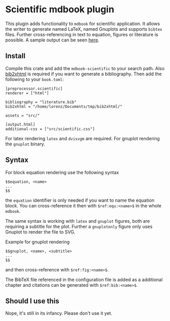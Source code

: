 # Scientific mdbook plugin
This plugin adds functionality to `mdbook` for scientific application. It allows the writer to generate named LaTeX, named Gnuplots and supports `bibtex` files. Further cross-referencing in text to equation, figures or literature is possible. A sample output can be seen [here](https://bytesnake.github.io/mdbook_example/).

## Install

Compile this crate and add the `mdbook-scientific` to your search path. Also [bib2xhtml](https://github.com/dspinellis/bib2xhtml) is required if you want to generate a bibliography. Then add the following to your `book.toml`:
```
[preprocessor.scientific]
renderer = ["html"]

bibliography = "literature.bib"
bib2xhtml = "/home/lorenz/Documents/tmp/bib2xhtml/"

assets = "src/"

[output.html]
additional-css = ["src/scientific.css"]
```

For latex rendering `latex` and `dvisvgm` are required. For gnuplot rendering the `gnuplot` binary.

## Syntax

For block equation rendering use the following syntax

```
$$equation, <name>
...
$$
```

the `equation` identifier is only needed if you want to name the equation block. You can cross-reference it then with `$ref:equ:<name>$` in the whole `mdbook`.

The same syntax is working with `latex` and `gnuplot` figures, both are requiring a subtitle for the plot. Further a `gnuplotonly` figure only uses Gnuplot to render the file to SVG.

Example for gnuplot rendering
```
$$gnuplot, <name>, <subtitle>
...
$$
```
and then cross-reference with `$ref:fig:<name>$`.

The BibTeX file referenced in the configuration file is added as a additional chapter and citations can be generated with `$ref:bib:<name>$`.

## Should I use this
Nope, it's still in its infancy. Please don't use it yet. 
